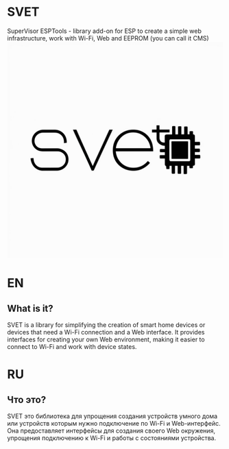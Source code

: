 # SVET
SuperVisor ESPTools - library add-on for ESP to create a simple web infrastructure, work with Wi-Fi, Web and EEPROM (you can call it CMS)
![logotype](https://github.com/Lisoveliy/SVET/blob/master/logo.png?raw=true)

# EN

## What is it?

SVET is a library for simplifying the creation of smart home devices or devices that need a Wi-Fi connection and a Web interface. It provides interfaces for creating your own Web environment, making it easier to connect to Wi-Fi and work with device states.

# RU

## Что это?

SVET это библиотека для упрощения создания устройств умного дома или устройств которым нужно подключение по Wi-Fi и Web-интерфейс. Она предоставляет интерфейсы для создания своего Web окружения, упрощения подключению к Wi-Fi и работы с состояниями устройства.
